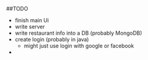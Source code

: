 ##TODO
- finish main Ui
- write server
- write restaurant info into a DB (probably MongoDB)
- create login (probably in java)
    - might just use login with google or facebook
- 
